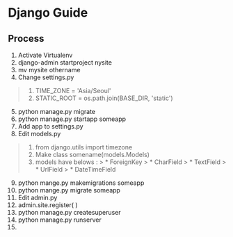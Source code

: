 # Django Guide

## Process

1. Activate Virtualenv
2. django-admin startproject nysite
3. mv mysite othername
4. Change settings.py 
> 1. TIME_ZONE = 'Asia/Seoul'
> 2. STATIC_ROOT = os.path.join(BASE\_DIR, 'static')
5. python manage.py migrate
6. python manage.py startapp someapp
7. Add app to settings.py
8. Edit models.py
> 1. from django.utils import timezone
> 2. Make class somename(models.Models)
> 3. models have belows :
    > * ForeignKey
    > * CharField
    > * TextField
    > * UrlField
    > * DateTimeField
9. python mange.py makemigrations someapp
10. python mange.py migrate someapp
11. Edit admin.py
12. admin.site.register( )
13. python manage.py createsuperuser
14. python manage.py runserver
15. 